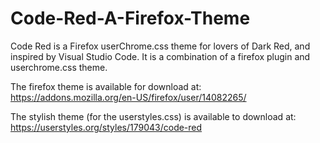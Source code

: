# Code-Red-A-Firefox-Theme
Code Red is a Firefox userChrome.css theme for lovers of Dark Red, and inspired by Visual Studio Code. It is a combination of a firefox plugin and userchrome.css theme. 

The firefox theme is available for download at: https://addons.mozilla.org/en-US/firefox/user/14082265/

The stylish theme (for the userstyles.css) is available to download at: https://userstyles.org/styles/179043/code-red
